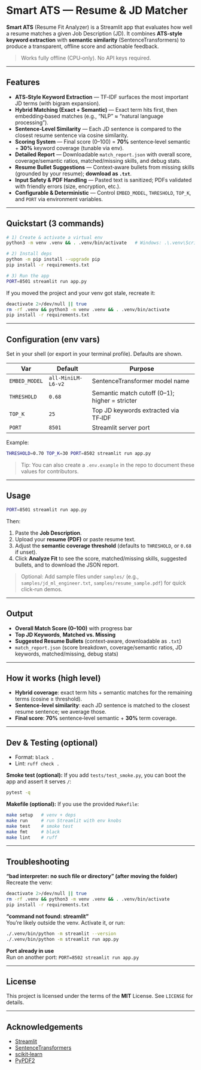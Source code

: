 # Smart ATS — Resume & JD Matcher

**Smart ATS** (Resume Fit Analyzer) is a Streamlit app that evaluates how well a resume matches a given Job Description (JD). It combines **ATS‑style keyword extraction** with **semantic similarity** (SentenceTransformers) to produce a transparent, offline score and actionable feedback.

> Works fully offline (CPU‑only). No API keys required.

---

## Features

- **ATS‑Style Keyword Extraction** — TF‑IDF surfaces the most important JD terms (with bigram expansion).
- **Hybrid Matching (Exact + Semantic)** — Exact term hits first, then embedding‑based matches (e.g., “NLP” ≈ “natural language processing”).
- **Sentence‑Level Similarity** — Each JD sentence is compared to the closest resume sentence via cosine similarity.
- **Scoring System** — Final score (0–100) = **70%** sentence‑level semantic + **30%** keyword coverage (tunable via env).
- **Detailed Report** — Downloadable `match_report.json` with overall score, coverage/semantic ratios, matched/missing skills, and debug stats.
- **Resume Bullet Suggestions** — Context‑aware bullets from missing skills (grounded by your resume); **download as `.txt`**.
- **Input Safety & PDF Handling** — Pasted text is sanitized; PDFs validated with friendly errors (size, encryption, etc.).
- **Configurable & Deterministic** — Control `EMBED_MODEL`, `THRESHOLD`, `TOP_K`, and `PORT` via environment variables.

---

## Quickstart (3 commands)

```bash
# 1) Create & activate a virtual env
python3 -m venv .venv && . .venv/bin/activate   # Windows: .\.venv\Scripts\Activate.ps1

# 2) Install deps
python -m pip install --upgrade pip
pip install -r requirements.txt

# 3) Run the app
PORT=8501 streamlit run app.py
```

If you moved the project and your venv got stale, recreate it:
```bash
deactivate 2>/dev/null || true
rm -rf .venv && python3 -m venv .venv && . .venv/bin/activate
pip install -r requirements.txt
```

---

## Configuration (env vars)

Set in your shell (or export in your terminal profile). Defaults are shown.

| Var           | Default             | Purpose |
|---------------|---------------------|---------|
| `EMBED_MODEL` | `all-MiniLM-L6-v2`  | SentenceTransformer model name |
| `THRESHOLD`   | `0.68`              | Semantic match cutoff (0–1); higher = stricter |
| `TOP_K`       | `25`                | Top JD keywords extracted via TF‑IDF |
| `PORT`        | `8501`              | Streamlit server port |

Example:
```bash
THRESHOLD=0.70 TOP_K=30 PORT=8502 streamlit run app.py
```

> Tip: You can also create a `.env.example` in the repo to document these values for contributors.

---

## Usage

```bash
PORT=8501 streamlit run app.py
```

Then:

1. Paste the **Job Description**.
2. Upload your **resume (PDF)** or paste resume text.
3. Adjust the **semantic coverage threshold** (defaults to `THRESHOLD`, or `0.68` if unset).
4. Click **Analyze Fit** to see the score, matched/missing skills, suggested bullets, and to download the JSON report.

> Optional: Add sample files under `samples/` (e.g., `samples/jd_ml_engineer.txt`, `samples/resume_sample.pdf`) for quick click‑run demos.

---

## Output

- **Overall Match Score (0–100)** with progress bar
- **Top JD Keywords**, **Matched vs. Missing**
- **Suggested Resume Bullets** (context‑aware, downloadable as `.txt`)
- `match_report.json` (score breakdown, coverage/semantic ratios, JD keywords, matched/missing, debug stats)

---

## How it works (high level)

- **Hybrid coverage**: exact term hits + semantic matches for the remaining terms (cosine ≥ threshold).  
- **Sentence‑level similarity**: each JD sentence is matched to the closest resume sentence; we average those.  
- **Final score**: **70%** sentence‑level semantic + **30%** term coverage.

---

## Dev & Testing (optional)

- Format: `black .`  
- Lint: `ruff check .`  

**Smoke test (optional):**
If you add `tests/test_smoke.py`, you can boot the app and assert it serves `/`:
```bash
pytest -q
```

**Makefile (optional):**
If you use the provided `Makefile`:
```bash
make setup   # venv + deps
make run     # run Streamlit with env knobs
make test    # smoke test
make fmt     # black
make lint    # ruff
```

---

## Troubleshooting

**“bad interpreter: no such file or directory” (after moving the folder)**  
Recreate the venv:
```bash
deactivate 2>/dev/null || true
rm -rf .venv && python3 -m venv .venv && . .venv/bin/activate
pip install -r requirements.txt
```

**“command not found: streamlit”**  
You’re likely outside the venv. Activate it, or run:  
```bash
./.venv/bin/python -m streamlit --version
./.venv/bin/python -m streamlit run app.py
```

**Port already in use**  
Run on another port: `PORT=8502 streamlit run app.py`

---

## License

This project is licensed under the terms of the **MIT** License. See `LICENSE` for details.

---

## Acknowledgements

- [Streamlit](https://streamlit.io/)
- [SentenceTransformers](https://www.sbert.net/)
- [scikit‑learn](https://scikit-learn.org/)
- [PyPDF2](https://pypi.org/project/PyPDF2/)
